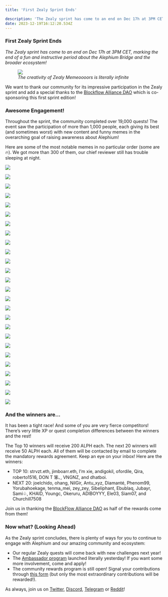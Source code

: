 ```yaml
---
title: 'First Zealy Sprint Ends'

description: 'The Zealy sprint has come to an end on Dec 17h at 3PM CET, marking the end of a fun and instructive period about the Alephium Bridge and…'
date: 2023-12-19T16:12:20.534Z
---
```


### First Zealy Sprint Ends

_The Zealy sprint has come to an end on Dec 17h at 3PM CET, marking the end of a fun and instructive period about the Alephium Bridge and the broader ecosystem!_

<figure id="3823" class="graf graf--figure graf-after--p">
<img src="https://cdn-images-1.medium.com/max/800/0*IxGlAubqHVvM4itB" class="graf-image" data-image-id="0*IxGlAubqHVvM4itB" data-width="470" data-height="500" data-is-featured="true" />
<figcaption><em>The creativity of Zealy Memeoooors is literally infinite</em></figcaption>
</figure>

We want to thank our community for its impressive participation in the Zealy sprint and add a special thanks to the <a href="https://twitter.com/Blockflow_DAO" class="markup--anchor markup--p-anchor" data-href="https://twitter.com/Blockflow_DAO" rel="noopener" target="_blank">Blockflow Alliance DAO</a> which is co-sponsoring this first sprint edition!

### Awesome Engagement!

Throughout the sprint, the community completed over 19,000 quests! The event saw the participation of more than 1,000 people, each giving its best (and sometimes worst) with new content and funny memes in the overarching goal of raising awareness about Alephium!

Here are some of the most notable memes in no particular order (some are 🔥). We got more than 300 of them, our chief reviewer still has trouble sleeping at night.

![](https://cdn-images-1.medium.com/max/400/1*tkWKga4jtDNgpT9xW2Vo7w.jpeg)

![](https://cdn-images-1.medium.com/max/600/1*CQ2oKF6kyRF7i2u0DTECnQ.jpeg)

![](https://cdn-images-1.medium.com/max/400/1*-AYiQhPqvMMZtN0-AAzqBg.jpeg)

![](https://cdn-images-1.medium.com/max/400/1*26H4pGM6b_FZecP8PsCb0w.jpeg)

![](https://cdn-images-1.medium.com/max/600/1*EODIsDqd80lXUUjh3Ng01w.png)

![](https://cdn-images-1.medium.com/max/400/1*MzN-A7QwjtFmxjqUOIsoVQ.png)

![](https://cdn-images-1.medium.com/max/600/1*hscCHccGC2shlwUjJM-Qgw.jpeg)

![](https://cdn-images-1.medium.com/max/400/1*_YwW7QiyouN_aMu1o5cpRA.png)

![](https://cdn-images-1.medium.com/max/400/1*tqGBiCa8z5MNkovaC4JOpw.jpeg)

![](https://cdn-images-1.medium.com/max/600/1*IjnyBN7AEjV77AfozePOMw.jpeg)

![](https://cdn-images-1.medium.com/max/400/1*-yYjypHCen0JuzpAzXscEw.jpeg)

![](https://cdn-images-1.medium.com/max/400/1*4SCLVuOMBwtZTZBSpLgrfg.png)

![](https://cdn-images-1.medium.com/max/400/1*6zaUCCVMZpjRfWHYmX8qkg.jpeg)

![](https://cdn-images-1.medium.com/max/400/1*rk38FivUHtlv6HcQhdD8DA.png)

![](https://cdn-images-1.medium.com/max/600/1*4aFQfyPcyKyAcVJSIhE67Q.jpeg)

![](https://cdn-images-1.medium.com/max/600/1*bcVXQTFKOl-QsJ1j8hM3OQ.jpeg)

![](https://cdn-images-1.medium.com/max/600/1*zGxhTjMv5om5GcKDfWoeKg.jpeg)

![](https://cdn-images-1.medium.com/max/400/1*m4lpOfO6G_t3GbHZxSyZTQ.jpeg)

![](https://cdn-images-1.medium.com/max/600/1*krB5Qgh6ct-C71FznRB36g.jpeg)

![](https://cdn-images-1.medium.com/max/400/1*2sM7Drwp_lCeIEECS6x4mg.png)

![](https://cdn-images-1.medium.com/max/600/1*kCGN091CwtFCWT7WE9qwzw.png)

![](https://cdn-images-1.medium.com/max/400/1*nJ3KNkubQgdcvAUMYzsOyg.jpeg)

![](https://cdn-images-1.medium.com/max/600/1*6lS8_7Seg8hwyUjNkJTAqQ.jpeg)

![](https://cdn-images-1.medium.com/max/600/1*ixKpZKXJCHROkVrC6brIwg.jpeg)

![](https://cdn-images-1.medium.com/max/800/1*9ExissPNauAQtt4woZzw1w.jpeg)

![](https://cdn-images-1.medium.com/max/600/1*b0fIjwUS2E5iQj9ENASw0g.jpeg)

### And the winners are…

It has been a tight race! And some of you are very fierce competitors! There’s very little XP or quest completion differences between the winners and the rest!

The Top 10 winners will receive 200 ALPH each. The next 20 winners will receive 50 ALPH each. All of them will be contacted by email to complete the mandatory rewards agreement. Keep an eye on your inbox! Here are the winners:

- <span id="3cb2">TOP 10: strvzt.eth, jimboarr.eth, I’m xie, andigokil, ofordile, Qira, roberto1516, DON T 笨､, VNGNZ, and dhatboi.</span>
- <span id="87ba">NEXT 20: joelchido, ohang, NilGir, Antu_xyz, Diamanté, Phenom99, Yorubahoekage, tenma_mei, zey_zey, Sibeliphant, Ebublaq, Jubayr, Sami♧, KHAID, Youngc, Okeruru, ADIBOYYY, Ele03, Siam07, and Churchill7508</span>

Join us in thanking the <a href="https://twitter.com/Blockflow_DAO" class="markup--anchor markup--p-anchor" data-href="https://twitter.com/Blockflow_DAO" rel="noopener" target="_blank">BlockFlow Alliance DAO</a> as half of the rewards come from them!

### Now what? (Looking Ahead)

As the Zealy sprint concludes, there is plenty of ways for you to continue to engage with Alephium and our amazing community and ecosystem:

- <span id="b95f">Our regular Zealy quests will come back with new challenges next year!</span>
- <span id="3e0d">The <a href="https://medium.com/@alephium/alephium-launches-its-ambassador-program-8e9c9c8c9d94" class="markup--anchor markup--li-anchor" data-href="https://medium.com/@alephium/alephium-launches-its-ambassador-program-8e9c9c8c9d94" target="_blank">Ambassador program</a> launched literally yesterday! If you want some more involvement, come and apply!</span>
- <span id="3661">The community rewards program is still open! Signal your contributions through <a href="https://docs.google.com/forms/d/e/1FAIpQLSeaSouXl-Hwd_lZohwgysqk-8whc9bydHuVpSCr1C6IoDHuoA/viewform" class="markup--anchor markup--li-anchor" data-href="https://docs.google.com/forms/d/e/1FAIpQLSeaSouXl-Hwd_lZohwgysqk-8whc9bydHuVpSCr1C6IoDHuoA/viewform" rel="noopener" target="_blank">this form</a> (but only the most extraordinary contributions will be rewarded!).</span>

As always, join us on <a href="https://twitter.com/alephium" class="markup--anchor markup--p-anchor" data-href="https://twitter.com/alephium" rel="noopener" target="_blank">Twitter</a>, <a href="http://alephium.org/discord" class="markup--anchor markup--p-anchor" data-href="http://alephium.org/discord" rel="noopener" target="_blank">Discord</a>, <a href="https://t.me/alephiumgroup" class="markup--anchor markup--p-anchor" data-href="https://t.me/alephiumgroup" rel="noopener" target="_blank">Telegram</a> or <a href="https://www.reddit.com/r/Alephium/" class="markup--anchor markup--p-anchor" data-href="https://www.reddit.com/r/Alephium/" rel="noopener" target="_blank">Reddit</a>!
